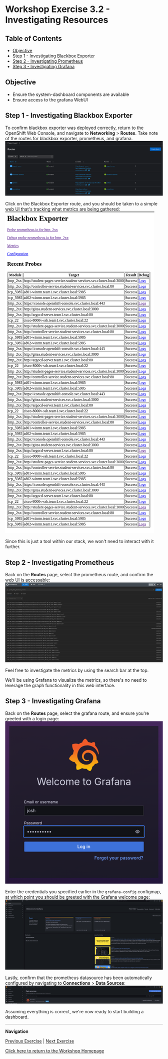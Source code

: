 # Workshop Exercise 3.2 - Investigating Resources

## Table of Contents

* [Objective](#objective)
* [Step 1 - Investigating Blackbox Exporter](#step-1---investigating-blackbox-exporter)
* [Step 2 - Investigating Prometheus](#step-2---investigating-prometheus)
* [Step 3 - Investigating Grafana](#step-3---investigating-grafana)

## Objective

* Ensure the system-dashboard components are available
* Ensure access to the grafana WebUI

## Step 1 - Investigating Blackbox Exporter
To confirm blackbox exporter was deployed correctly, return to the OpenShift Web Console, and navigate to **Networking** > **Routes**. Take note of the routes for blackbox exporter, prometheus, and grafana.
![OCP Routes](../images/ocp-routes.png)

Click on the Blackbox Exporter route, and you should be taken to a simple web UI that's tracking what metrics are being gathered:
![Blackbox Exporter WebUI](../images/blackbox-exporter-webui.png)

Since this is just a tool within our stack, we won't need to interact with it further.

## Step 2 - Investigating Prometheus
Back on the **Routes** page, select the prometheus route, and confirm the web UI is accessable:
![Prometheus WebUI](../images/proemtheus-webui.png)

Feel free to investigate the metrics by using the search bar at the top.

We'll be using Grafana to visualize the metrics, so there's no need to leverage the graph functionality in this web interface.

## Step 3 - Investigating Grafana
Back on the **Routes** page, select the grafana route, and ensure you're greeted with a login page:
![Grafana Login](../images/grafana-login.png)

Enter the credentials you specified earlier in the `grafana-config` configmap, at which point you should be greeted with the Grafana welcome page:
![Grafana Welcome Page](../images/grafana-welcome-screen.png)

Lastly, confirm that the prometheus datasource has been automatically configured by navigating to **Connections** > **Data Sources**:
![Grafana Prometheus Datasource](../images/grafana-prometheus-datasource.png)

Assuming everything is correct, we're now ready to start building a dashboard.

---
**Navigation**

[Previous Exercise](../3.1-adding-chart-to-argocd/) | [Next Exercise](../4.1-dashboard-design/)

[Click here to return to the Workshop Homepage](../../README.md)
